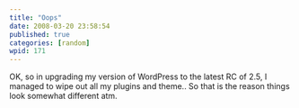```yaml
---
title: "Oops"
date: 2008-03-20 23:58:54
published: true
categories: [random]
wpid: 171
---
```


OK, so in upgrading my version of WordPress to the latest RC of 2.5, I managed to wipe out all my plugins and theme.. So that is the reason things look somewhat different atm.
